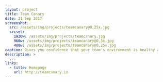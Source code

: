 ```yaml
---
layout: project
title: Team Canary
date: 21 Sep 2017
screenshot:
  src: /assets/img/projects/teamcanary@0,25x.jpg
  srcset:
    1920w: /assets/img/projects/teamcanary.jpg
    960w: /assets/img/projects/teamcanary@0,5x.jpg
    480w: /assets/img/projects/teamcanary@0,25x.jpg
caption: Gives you confidence that your team's environment is healthy and tells you what to do about it as soon as they aren't.
description: >
  ...
links:
  - title: Homepage
    url: http://teamcanary.io
---
```


